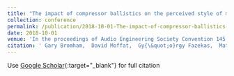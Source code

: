 ```yaml
---
title: "The impact of compressor ballistics on the perceived style of music"
collection: conference
permalink: /publication/2018-10-01-The-impact-of-compressor-ballistics-on-the-perceived-style-of-music
date: 2018-10-01
venue: 'In the proceedings of Audio Engineering Society Convention 145'
citation: ' Gary Bromham,  David Moffat,  Gy{\&quot;o}rgy Fazekas,  Mathieu Barthet,  Mark Sandler, &quot;The impact of compressor ballistics on the perceived style of music.&quot; In the proceedings of Audio Engineering Society Convention 145, 2018.'
---
```

Use [Google Scholar](https://scholar.google.com/scholar?q=The+impact+of+compressor+ballistics+on+the+perceived+style+of+music){:target="_blank"} for full citation